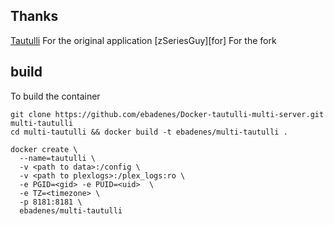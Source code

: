 [appurl]: https://github.com/tautulli/tautulli
[fork]: https://github.com/zSeriesGuy/Tautulli

## Thanks
[Tautulli][appurl] For the original application
[zSeriesGuy][for] For the fork

## build
To build the container
```
git clone https://github.com/ebadenes/Docker-tautulli-multi-server.git multi-tautulli
cd multi-tautulli && docker build -t ebadenes/multi-tautulli .

docker create \
  --name=tautulli \
  -v <path to data>:/config \
  -v <path to plexlogs>:/plex_logs:ro \
  -e PGID=<gid> -e PUID=<uid>  \
  -e TZ=<timezone> \
  -p 8181:8181 \
  ebadenes/multi-tautulli
```

